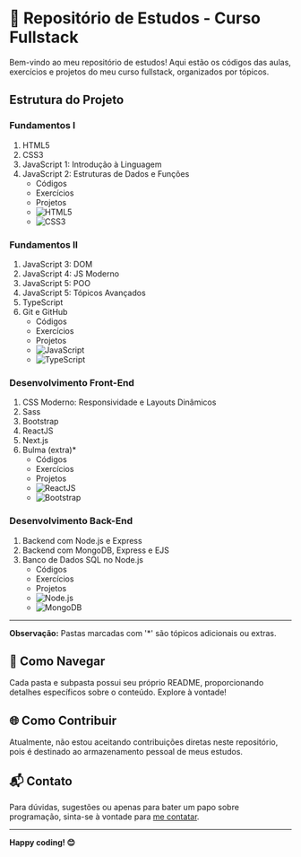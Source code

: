 # 🚀 Repositório de Estudos - Curso Fullstack

Bem-vindo ao meu repositório de estudos! Aqui estão os códigos das aulas, exercícios e projetos do meu curso fullstack, organizados por tópicos.

## Estrutura do Projeto

### Fundamentos I
1. HTML5
2. CSS3
3. JavaScript 1: Introdução à Linguagem
4. JavaScript 2: Estruturas de Dados e Funções
   - Códigos
   - Exercícios
   - Projetos
   - ![HTML5](images/html5.png)
   - ![CSS3](images/css3.png)

### Fundamentos II
1. JavaScript 3: DOM
2. JavaScript 4: JS Moderno
3. JavaScript 5: POO
4. JavaScript 5: Tópicos Avançados
5. TypeScript
6. Git e GitHub
   - Códigos
   - Exercícios
   - Projetos
   - ![JavaScript](images/javascript.png)
   - ![TypeScript](images/typescript.png)

### Desenvolvimento Front-End
1. CSS Moderno: Responsividade e Layouts Dinâmicos
2. Sass
3. Bootstrap
4. ReactJS
5. Next.js
6. Bulma (extra)*
   - Códigos
   - Exercícios
   - Projetos
   - ![ReactJS](images/react.png)
   - ![Bootstrap](images/bootstrap.png)

### Desenvolvimento Back-End
1. Backend com Node.js e Express
2. Backend com MongoDB, Express e EJS
3. Banco de Dados SQL no Node.js
   - Códigos
   - Exercícios
   - Projetos
   - ![Node.js](images/nodejs.png)
   - ![MongoDB](images/mongodb.png)

---

**Observação:** Pastas marcadas com '*' são tópicos adicionais ou extras.

## 🚧 Como Navegar

Cada pasta e subpasta possui seu próprio README, proporcionando detalhes específicos sobre o conteúdo. Explore à vontade!

## 🌐 Como Contribuir

Atualmente, não estou aceitando contribuições diretas neste repositório, pois é destinado ao armazenamento pessoal de meus estudos.

## 📬 Contato

Para dúvidas, sugestões ou apenas para bater um papo sobre programação, sinta-se à vontade para [me contatar](mailto:seu-email@example.com).

---

**Happy coding! 😊**
